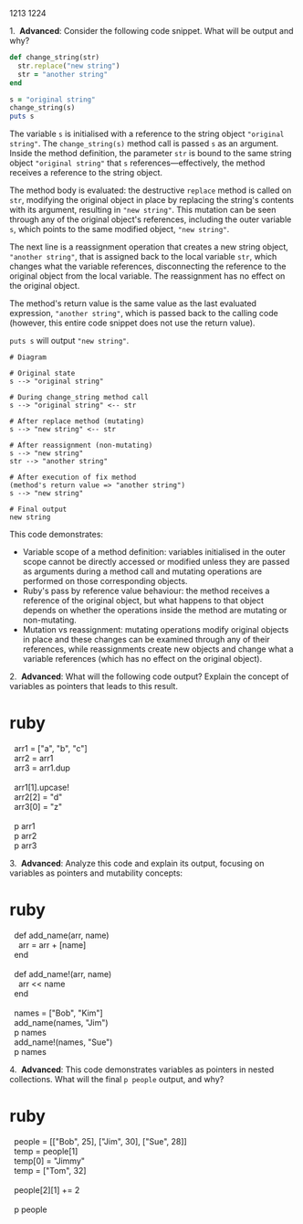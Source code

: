 1213
1224

1.  ​**Advanced**​: Consider the following code snippet. What will be output and why?<!---->

```ruby
def change_string(str)
  str.replace("new string")
  str = "another string"
end

s = "original string"
change_string(s)
puts s
```

The variable `s` is initialised with a reference to the string object `"original string"`. The `change_string(s)` method call is passed `s` as an argument. Inside the method definition, the parameter `str` is bound to the same string object `"original string"` that `s` references—effectively, the method receives a reference to the string object.

The method body is evaluated: the destructive `replace` method is called on `str`, modifying the original object in place by replacing the string's contents with its argument, resulting in `"new string"`. This mutation can be seen through any of the original object's references, including the outer variable `s`, which points to the same modified object, `"new string"`.

The next line is a reassignment operation that creates a new string object, `"another string"`, that is assigned back to the local variable `str`, which changes what the variable references, disconnecting the reference to the original object from the local variable. The reassignment has no effect on the original object.

The method's return value is the same value as the last evaluated expression, `"another string"`, which is passed back to the calling code (however, this entire code snippet does not use the return value).

`puts s` will output `"new string"`.

```
# Diagram

# Original state
s --> "original string"

# During change_string method call
s --> "original string" <-- str

# After replace method (mutating)
s --> "new string" <-- str

# After reassignment (non-mutating)
s --> "new string"
str --> "another string"

# After execution of fix method
(method's return value => "another string")
s --> "new string"

# Final output
new string
```

This code demonstrates:
- Variable scope of a method definition: variables initialised in the outer scope cannot be directly accessed or modified unless they are passed as arguments during a method call and mutating operations are performed on those corresponding objects.
- Ruby's pass by reference value behaviour: the method receives a reference of the original object, but what happens to that object depends on whether the operations inside the method are mutating or non-mutating.
- Mutation vs reassignment: mutating operations modify original objects in place and these changes can be examined through any of their references, while reassignments create new objects and change what a variable references (which has no effect on the original object).

2.  ​**Advanced**​: What will the following code output? Explain the concept of variables as pointers that leads to this result.<!---->

# ruby  
  
   arr1 = ["a", "b", "c"]  
   arr2 = arr1  
   arr3 = arr1.dup  
     
   arr1[1].upcase!  
   arr2[2] = "d"  
   arr3[0] = "z"  
     
   p arr1  
   p arr2  
   p arr3  

3.  ​**Advanced**​: Analyze this code and explain its output, focusing on variables as pointers and mutability concepts:<!---->

# ruby  
  
   def add_name(arr, name)  
     arr = arr + [name]  
   end  
     
   def add_name!(arr, name)  
     arr << name  
   end  
     
   names = ["Bob", "Kim"]  
   add_name(names, "Jim")  
   p names  
   add_name!(names, "Sue")  
   p names  

4.  ​**Advanced**​: This code demonstrates variables as pointers in nested collections. What will the final `p people` output, and why?<!---->

# ruby  
  
   people = [["Bob", 25], ["Jim", 30], ["Sue", 28]]  
   temp = people[1]  
   temp[0] = "Jimmy"  
   temp = ["Tom", 32]  
     
   people[2][1] += 2  
     
   p people